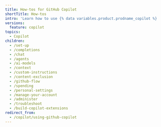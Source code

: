 ```yaml
---
title: How-tos for GitHub Copilot
shortTitle: How-tos
intro: 'Learn how to use {% data variables.product.prodname_copilot %}.'
versions:
  feature: copilot
topics:
  - Copilot
children:
  - /set-up
  - /completions
  - /chat
  - /agents
  - /ai-models
  - /context
  - /custom-instructions
  - /content-exclusion
  - /github-flow
  - /spending
  - /personal-settings
  - /manage-your-account
  - /administer
  - /troubleshoot
  - /build-copilot-extensions
redirect_from:
  - /copilot/using-github-copilot
---
```


